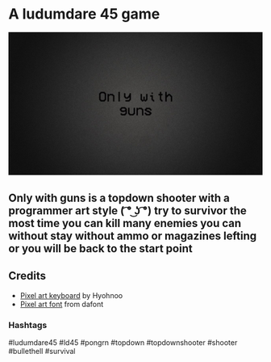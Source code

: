 # A ludumdare 45 game

![](/siteArts/gamejolt-thumbnail.jpg)

## Only with guns is a topdown shooter with a programmer art style ( ͡° ͜ʖ ͡°) try to survivor the most time you can kill many enemies you can without stay without ammo or magazines lefting or you will be back to the start point

## Credits

* [Pixel art keyboard](https://twitter.com/hyohnoo/status/747895236861530112) by Hyohnoo
* [Pixel art font](https://www.dafont.com/vcr-osd-mono.font) from dafont 

### Hashtags
#ludumdare45 #ld45 #pongrn #topdown #topdownshooter #shooter #bullethell #survival